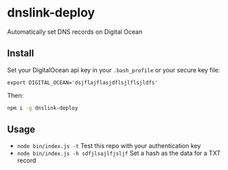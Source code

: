 # dnslink-deploy
Automatically set DNS records on Digital Ocean

## Install

Set your DigitalOcean api key in your `.bash_profile` or your secure key file:

`export DIGITAL_OCEAN='dsjflajflasjdflsjlflsjldfs'`

Then:

```sh
npm i -g dnslink-deploy
```

## Usage

* `node bin/index.js -t` Test this repo with your authentication key
* `node bin/index.js -h sdfjlsajlfjsljf` Set a hash as the data for a TXT record
